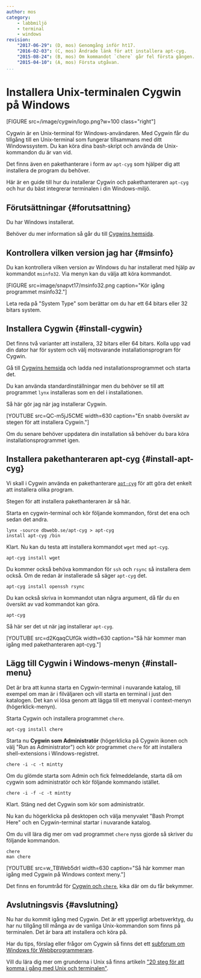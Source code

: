 ```yaml
---
author: mos
category:
    - labbmiljö
    - terminal
    - windows
revision:
    "2017-06-29": (D, mos) Genomgång inför ht17.
    "2016-02-03": (C, mos) Ändrade länk för att installera apt-cyg.
    "2015-08-24": (B, mos) Om kommandot `chere` går fel första gången.
    "2015-04-10": (A, mos) Första utgåvan.
...
```

Installera Unix-terminalen Cygwin på Windows
==================================

[FIGURE src=/image/cygwin/logo.png?w=100 class="right"]

Cygwin är en Unix-terminal för Windows-användaren. Med Cygwin får du tillgång till en Unix-terminal som fungerar tillsammans med ditt Windowssystem. Du kan köra dina bash-skript och använda de Unix-kommandon du är van vid.

Det finns även en pakethanterare i form av `apt-cyg` som hjälper dig att installera de program du behöver.

Här är en guide till hur du installerar Cygwin och pakethanteraren `apt-cyg` och hur du bäst integrerar terminalen i din Windows-miljö.

<!--more-->



Förutsättningar {#forutsattning}
--------------------------------------

Du har Windows installerat.

Behöver du mer information så går du till [Cygwins hemsida](https://www.cygwin.com/).



Kontrollera vilken version jag har {#msinfo}
--------------------------------------

Du kan kontrollera vilken version av Windows du har installerat med hjälp av kommandot `msinfo32`. Via menyn kan du välja att köra kommandot.

[FIGURE src=image/snapvt17/msinfo32.png caption="Kör igång programmet msinfo32."]

Leta reda på "System Type" som berättar om du har ett 64 bitars eller 32 bitars system.



Installera Cygwin {#install-cygwin}
--------------------------------------

Det finns två varianter att installera, 32 bitars eller 64 bitars. Kolla upp vad din dator har för system och välj motsvarande installationsprogram för Cygwin.

Gå till [Cygwins hemsida](https://www.cygwin.com/) och ladda ned installationsprogrammet och starta det.

Du kan använda standardinställningar men du behöver se till att programmet `lynx` installeras som en del i installationen.

Så här gör jag när jag installerar Cygwin.

[YOUTUBE src=QC-m5jJ5CME width=630 caption="En snabb översikt av stegen för att installera Cygwin."]

Om du senare behöver uppdatera din installation så behöver du bara köra installationsprogrammet igen.



Installera pakethanteraren apt-cyg {#install-apt-cyg}
--------------------------------------

Vi skall i Cygwin använda en pakethanterare [`apt-cyg`](https://github.com/transcode-open/apt-cyg) för att göra det enkelt att installera olika program.

Stegen för att installera pakethanteraren är så här.

Starta en cygwin-terminal och kör följande kommandon, först det ena och sedan det andra.

```text
lynx -source dbwebb.se/apt-cyg > apt-cyg
install apt-cyg /bin
```

Klart. Nu kan du testa att installera kommandot `wget` med `apt-cyg`.

```text
apt-cyg install wget
```

Du kommer också behöva kommandon för `ssh` och `rsync` så installera dem också. Om de redan är installerade så säger `apt-cyg` det.

```text
apt-cyg install openssh rsync
```

Du kan också skriva in kommandot utan några argument, då får du en översikt av vad kommandot kan göra.

```text
apt-cyg
```

Så här ser det ut när jag installerar `apt-cyg`.

[YOUTUBE src=d2KqaqCUfGk width=630 caption="Så här kommer man igång med pakethanteraren apt-cyg."]



Lägg till Cygwin i Windows-menyn {#install-menu}
--------------------------------------

Det är bra att kunna starta en Cygwin-terminal i nuvarande katalog, till exempel om man är i filväljaren och vill starta en terminal i just den katalogen. Det kan vi lösa genom att lägga till ett menyval i context-menyn (högerklick-menyn).

Starta Cygwin och installera programmet `chere`.

```text
apt-cyg install chere
```

Starta nu **Cygwin som Administratör** (högerklicka på Cygwin ikonen och välj "Run as Administrator") och kör programmet `chere` för att installera shell-extensions i Windows-registret.

```text
chere -i -c -t mintty
```

Om du glömde starta som Admin och fick felmeddelande, starta då om cygwin som administratör och kör följande kommando istället.

```text
chere -i -f -c -t mintty
```

Klart. Stäng ned det Cygwin som kör som administratör.

Nu kan du högerklicka på desktopen och välja menyvalet "Bash Prompt Here" och en Cygwin-terminal startar i nuvarande katalog.

Om du vill lära dig mer om vad programmet `chere` nyss gjorde så skriver du följande kommandon.

```text
chere
man chere
```

[YOUTUBE src=w_TBWeb5drI width=630 caption="Så här kommer man igång med Cygwin på Windows context meny."]

Det finns en forumtråd för [Cygwin och `chere`](t/4030), kika där om du får bekymmer.



Avslutningsvis {#avslutning}
--------------------------------------

Nu har du kommit igång med Cygwin. Det är ett ypperligt arbetsverktyg, du har nu tillgång till många av de vanliga Unix-kommandon som finns på terminalen. Det är bara att installera och köra på.

Har du tips, förslag eller frågor om Cygwin så finns det ett [subforum om Windows för Webbprogrammerare](forum/viewforum.php?f=55).

Vill du lära dig mer om grunderna i Unix så finns artikeln ["20 steg för att komma i gång med Unix och terminalen"](kunskap/20-steg-for-att-komma-i-gang-med-unix-och-terminalen).
